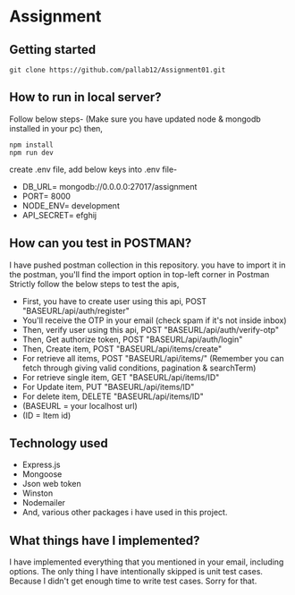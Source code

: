 # Assignment



## Getting started

```
git clone https://github.com/pallab12/Assignment01.git

```

## How to run in local server?

Follow below steps-
(Make sure you have updated node & mongodb installed in your pc)
then,

```
npm install
npm run dev

```
create .env file,
add below keys into .env file-
- DB_URL= mongodb://0.0.0.0:27017/assignment
- PORT= 8000
- NODE_ENV= development
- API_SECRET= efghij

## How can you test in POSTMAN?
I have pushed postman collection in this repository.
you have to import it in the postman, you'll find the import option in top-left corner in Postman
Strictly follow the below steps to test the apis,

- First, you have to create user using this api, POST "BASEURL/api/auth/register"
- You'll receive the OTP in your email (check spam if it's not inside inbox)
- Then, verify user using this api, POST "BASEURL/api/auth/verify-otp"
- Then, Get authorize token, POST "BASEURL/api/auth/login"
- Then, Create item, POST "BASEURL/api/items/create"
- For retrieve all items, POST "BASEURL/api/items/" (Remember you can fetch through giving valid conditions, pagination & searchTerm)
- For retrieve single item, GET "BASEURL/api/items/ID"
- For Update item, PUT "BASEURL/api/items/ID"
- For delete item, DELETE "BASEURL/api/items/ID"
- (BASEURL = your localhost url)
- (ID = Item id)


## Technology used

- Express.js
- Mongoose
- Json web token
- Winston
- Nodemailer
- And, various other packages i have used in this project.

## What things have I implemented?

I have implemented everything that you mentioned in your email, including options.
The only thing I have intentionally skipped is unit test cases. Because I didn't get enough time to write test cases. Sorry for that.

